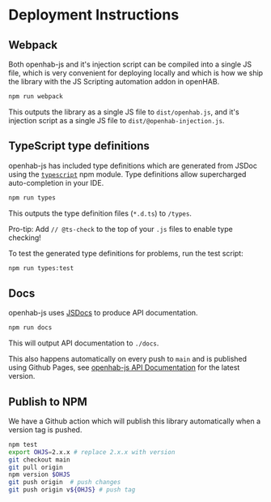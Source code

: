 # Deployment Instructions

## Webpack

Both openhab-js and it's injection script can be compiled into a single JS file, which is very convenient for deploying locally and which is how we ship the library with the JS Scripting automation addon in openHAB.

```bash
npm run webpack
```

This outputs the library as a single JS file to `dist/openhab.js`, and it's injection script as a single JS file to `dist/@openhab-injection.js`.

## TypeScript type definitions

openhab-js has included type definitions which are generated from JSDoc using the [`typescript`](https://www.npmjs.com/package/typescript) npm module.
Type definitions allow supercharged auto-completion in your IDE.

```bash
npm run types
```

This outputs the type definition files (`*.d.ts`) to `/types`.

Pro-tip: Add `// @ts-check` to the top of your `.js` files to enable type checking!

To test the generated type definitions for problems, run the test script:

```bash
npm run types:test
```

## Docs

openhab-js uses [JSDocs](https://jsdoc.app/) to produce API documentation.

```bash
npm run docs
```

This will output API documentation to `./docs`.

This also happens automatically on every push to `main` and is published using Github Pages, see [openhab-js API Documentation](https://openhab.github.io/openhab-js/) for the latest version.

## Publish to NPM

We have a Github action which will publish this library automatically when a version tag is pushed.

```bash
npm test
export OHJS=2.x.x # replace 2.x.x with version
git checkout main
git pull origin
npm version $OHJS 
git push origin  # push changes
git push origin v${OHJS} # push tag
```
